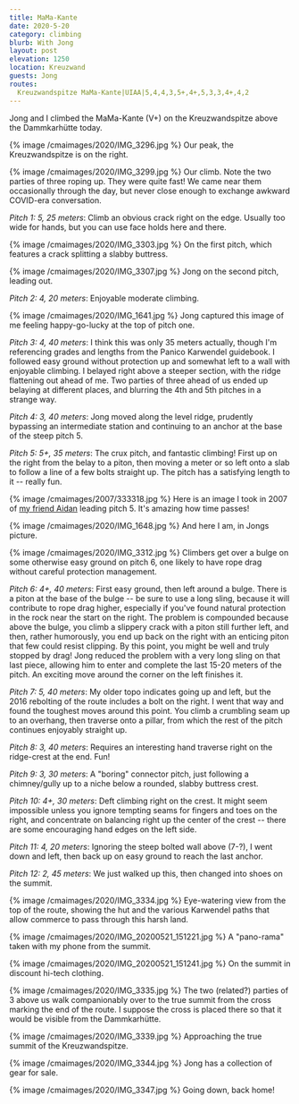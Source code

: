 ```yaml
---
title: MaMa-Kante
date: 2020-5-20
category: climbing
blurb: With Jong
layout: post
elevation: 1250
location: Kreuzwand
guests: Jong
routes:
  Kreuzwandspitze MaMa-Kante|UIAA|5,4,4,3,5+,4+,5,3,3,4+,4,2
---
```


Jong and I climbed the MaMa-Kante (V+) on the Kreuzwandspitze above
the Dammkarhütte today.

{% image /cmaimages/2020/IMG_3296.jpg %}
Our peak, the Kreuzwandspitze is on the right.

{% image /cmaimages/2020/IMG_3299.jpg %}
Our climb. Note the two parties of three roping up. They were quite
fast! We came near them occasionally through the day, but never close enough
to exchange awkward COVID-era conversation.

*Pitch 1: 5, 25 meters*: Climb an obvious crack right on the edge. Usually
too wide for hands, but you can use face holds here and there.

{% image /cmaimages/2020/IMG_3303.jpg %}
On the first pitch, which features a crack splitting a slabby buttress.

{% image /cmaimages/2020/IMG_3307.jpg %}
Jong on the second pitch, leading out.

*Pitch 2: 4, 20 meters*: Enjoyable moderate climbing.

{% image /cmaimages/2020/IMG_1641.jpg %}
Jong captured this image of me feeling happy-go-lucky at the top of
pitch one.

*Pitch 3: 4, 40 meters*: I think this was only 35 meters actually, though
I'm referencing grades and lengths from the Panico Karwendel guidebook.
I followed easy ground without protection up and somewhat left to a wall
with enjoyable climbing.
I belayed right above a steeper section, with the ridge flattening out
ahead of me. Two parties of three ahead of us ended up belaying at
different places, and blurring the 4th and 5th pitches in a strange way.

*Pitch 4: 3, 40 meters*: Jong moved along the level ridge, prudently bypassing
an intermediate station and continuing to an anchor at the base of the steep pitch 5.

*Pitch 5: 5+, 35 meters*: The crux pitch, and fantastic climbing! First up
on the right from the belay to a piton, then moving a meter or so left
onto a slab to follow a line of a few bolts straight up. The pitch has
a satisfying length to it -- really fun.

{% image /cmaimages/2007/333318.jpg %}
Here is an image I took in 2007 of [my friend Aidan](/friends/aidan) leading
pitch 5.  It's amazing how time passes!

{% image /cmaimages/2020/IMG_1648.jpg %}
And here I am, in Jongs picture.

{% image /cmaimages/2020/IMG_3312.jpg %}
Climbers get over a bulge on some otherwise easy ground on pitch 6,
one likely to have rope drag without careful protection management.

*Pitch 6: 4+, 40 meters*: First easy ground, then left around a bulge.
There is a piton at the base of the bulge -- be sure to use a long sling,
because it will contribute to rope drag higher, especially if you've
found natural protection in the rock near the start on the right.
The problem is compounded because above the bulge, you climb a slippery
crack with a piton still further left, and then, rather humorously,
you end up back on the right with an enticing piton that few could
resist clipping. By this point, you might be well and truly stopped
by drag! Jong reduced the problem with a very long sling on that last
piece, allowing him to enter and complete the last 15-20 meters of the
pitch. An exciting move around the corner on the left finishes it.

*Pitch 7: 5, 40 meters*: My older topo indicates going up and left,
but the 2016 rebolting of the route includes a bolt on the right. I went
that way and found the toughest moves around this point. You climb
a crumbling seam up to an overhang, then traverse onto a pillar, from
which the rest of the pitch continues enjoyably straight up.

*Pitch 8: 3, 40 meters*: Requires an interesting hand traverse right
on the ridge-crest at the end. Fun!

*Pitch 9: 3, 30 meters*: A "boring" connector pitch, just following
a chimney/gully up to a niche below a rounded, slabby buttress crest.

*Pitch 10: 4+, 30 meters*: Deft climbing right on the crest. It might seem
impossible unless you ignore tempting seams for fingers and toes on the right,
and concentrate on balancing right up the center of the crest -- there are some
encouraging hand edges on the left side.

*Pitch 11: 4, 20 meters*: Ignoring the steep bolted wall above (7-?), I went
down and left, then back up on easy ground to reach the last anchor.

*Pitch 12: 2, 45 meters*: We just walked up this, then changed into shoes on
the summit.

{% image /cmaimages/2020/IMG_3334.jpg %}
Eye-watering view from the top of the route, showing the hut and the
various Karwendel paths that allow commerce to pass through this
harsh land.

{% image /cmaimages/2020/IMG_20200521_151221.jpg %}
A "pano-rama" taken with my phone from the summit.

{% image /cmaimages/2020/IMG_20200521_151241.jpg %}
On the summit in discount hi-tech clothing.

{% image /cmaimages/2020/IMG_3335.jpg %}
The two (related?) parties of 3 above us walk companionably over to the
true summit from the cross marking the end of the route. I suppose the
cross is placed there so that it would be visible from the
Dammkarhütte.

{% image /cmaimages/2020/IMG_3339.jpg %}
Approaching the true summit of the Kreuzwandspitze.

{% image /cmaimages/2020/IMG_3344.jpg %}
Jong has a collection of gear for sale.

{% image /cmaimages/2020/IMG_3347.jpg %}
Going down, back home!

